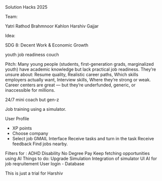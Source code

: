 Solution Hacks 2025

Team:

Yatri Rathod Brahmnoor Kahlon Harshiv Gajjar

Idea:

SDG 8: Decent Work & Economic Growth

youth job readiness couch

Pitch: Many young people (students, first-generation grads, marginalized youth) have academic knowledge but lack practical job readiness. They’re unsure about: Resume quality, Realistic career paths, Which skills employers actually want, Interview skills, Where they’re strong or weak. Career centers are great — but they’re underfunded, generic, or inaccessible for millions.

24/7 mini coach but gen-z

Job training using a simulator.

User Profile

- XP points
- Choose company
- Select job
  GMAIL Interface
  Receive tasks and turn in the task
  Receive feedback
  Find jobs nearby.

Filters for :
ADHD
Disability
No Degree
Pay
Keep fetching opportunities using AI
Things to do:
Upgrade Simulation
Integration of simulator
UI
AI for job reqruitement
User login - Database

This is just a trial for Harshiv
